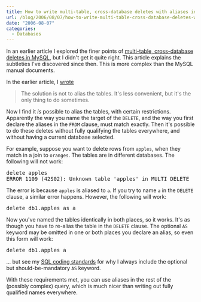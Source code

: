 ```yaml
---
title: How to write multi-table, cross-database deletes with aliases in MySQL
url: /blog/2006/08/07/how-to-write-multi-table-cross-database-deletes-with-aliases-in-mysql/
date: "2006-08-07"
categories:
  - Databases
---
```

In an earlier article I explored the finer points of [multi-table, cross-database deletes in MySQL][1], but I didn't get it quite right. This article explains the subtleties I've discovered since then. This is more complex than the MySQL manual documents.

In the earlier article, I [wrote][1]

> The solution is not to alias the tables. It's less convenient, but it's the only thing to do sometimes.

Now I find it *is* possible to alias the tables, with certain restrictions. Apparently the way you name the target of the `DELETE`, and the way you first declare the aliases in the `FROM` clause, must match exactly. Then it's possible to do these deletes without fully qualifying the tables everywhere, and without having a current database selected.

For example, suppose you want to delete rows from `apples`, when they match in a join to `oranges`. The tables are in different databases. The following will not work:

<pre>delete apples
ERROR 1109 (42S02): Unknown table 'apples' in MULTI DELETE</pre>

The error is because `apples` is aliased to `a`. If you try to name `a` in the `DELETE` clause, a similar error happens. However, the following will work:

<pre>delete db1.apples as a</pre>

Now you've named the tables identically in both places, so it works. It's as though you have to re-alias the table in the `DELETE` clause. The optional `AS` keyword may be omitted in one or both places you declare an alias, so even this form will work:

<pre>delete db1.apples a</pre>

... but see my [SQL coding standards][2] for why I always include the optional but should-be-mandatory `AS` keyword.

With these requirements met, you can use aliases in the rest of the (possibly complex) query, which is much nicer than writing out fully qualified names everywhere.

[1]: /blog/2006/05/12/why-multi-table-cross-database-deletes-fail-in-mysql/
[2]: /blog/2006/04/26/sql-coding-standards/

